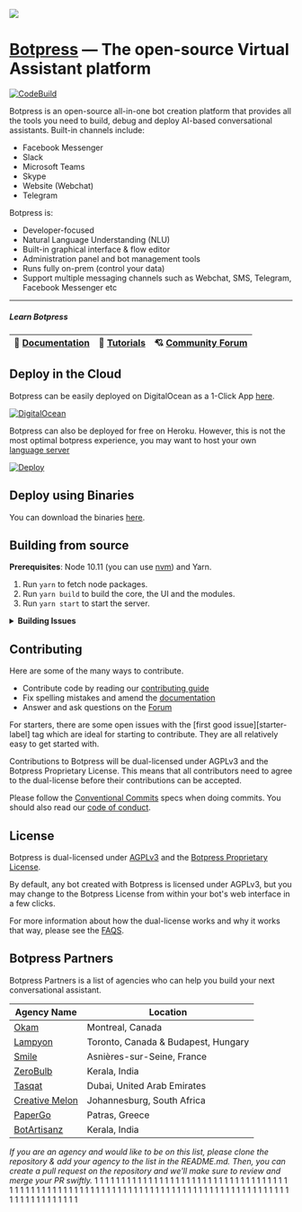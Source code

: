 <a href='https://botpress.com/?utm_source=github&utm_medium=organic&utm_campaign=botpress_repo&utm_term=readme'><img src='.github/assets/train_bar.gif'></a>

# [Botpress](https://botpress.com/?utm_source=github&utm_medium=organic&utm_campaign=botpress_repo&utm_term=readme) — The open-source Virtual Assistant platform

[![CodeBuild](https://codebuild.us-east-1.amazonaws.com/badges?uuid=eyJlbmNyeXB0ZWREYXRhIjoiNTZoU0wzRmRQd29iWTFqVjliUzlvN0gzUUtoN25QVHlHMUhWYkZCWHpPQ3ZKQzFOMFh6Wm5EcHkxQW5SUmJuTFpLSDJXdURDVzNtRjM5d1BaU2pNUHhJPSIsIml2UGFyYW1ldGVyU3BlYyI6Iitoa0RBM091SnlXNTJwK2MiLCJtYXRlcmlhbFNldFNlcmlhbCI6MX0%3D&branch=master)](https://console.aws.amazon.com/codesuite/codebuild/projects/botpress-ce-tests/history?region=us-east-1)

Botpress is an open-source all-in-one bot creation platform that provides all the tools you need to build, debug and deploy AI-based conversational assistants. Built-in channels include:

- Facebook Messenger
- Slack
- Microsoft Teams
- Skype
- Website (Webchat)
- Telegram

Botpress is:

- Developer-focused
- Natural Language Understanding (NLU)
- Built-in graphical interface & flow editor
- Administration panel and bot management tools
- Runs fully on-prem (control your data)
- Support multiple messaging channels such as Webchat, SMS, Telegram, Facebook Messenger etc

---

##### Learn Botpress

| 📖 [**Documentation**](https://botpress.com/docs) | 🍿 [**Tutorials**](https://www.youtube.com/c/botpress) | 💘 [**Community Forum**](https://forum.botpress.com) |
| ------------------------------------------------- | ------------------------------------------------------ | ---------------------------------------------------- |


## Deploy in the Cloud

Botpress can be easily deployed on DigitalOcean as a 1-Click App [here](https://marketplace.digitalocean.com/apps/botpress).

[![DigitalOcean](.github/do_button.svg)](https://marketplace.digitalocean.com/apps/botpress)

Botpress can also be deployed for free on Heroku. However, this is not the most optimal botpress experience, you may want to host your own [language server](https://botpress.com/docs/advanced/hosting#running-your-own-language-server)

[![Deploy](https://www.herokucdn.com/deploy/button.svg)](https://heroku.com/deploy)

## Deploy using Binaries

You can download the binaries [here](https://botpress.com/download?utm_source=github&utm_medium=organic&utm_campaign=botpress_repo&utm_term=readme).

## Building from source

**Prerequisites**: Node 10.11 (you can use [nvm](https://github.com/creationix/nvm)) and Yarn.

1. Run `yarn` to fetch node packages.
1. Run `yarn build` to build the core, the UI and the modules.
1. Run `yarn start` to start the server.

<details><summary><strong>Building Issues</strong></summary>
<p>

If you encounter errors when building modules (timeout, random errors, etc), try the following:

1. Go in each module folder and type `yarn && yarn build`

</p>
</details>

## Contributing

Here are some of the many ways to contribute.

- Contribute code by reading our [contributing guide](/.github/CONTRIBUTING.md)
- Fix spelling mistakes and amend the [documentation](/docs/guide/docs)
- Answer and ask questions on the [Forum](https://forum.botpress.com/)

For starters, there are some open issues with the [first good issue][starter-label] tag which are ideal for starting to contribute. They are all relatively easy to get started with.

Contributions to Botpress will be dual-licensed under AGPLv3 and the Botpress Proprietary License. This means that all contributors need to agree to the dual-license before their contributions can be accepted.

Please follow the [Conventional Commits](https://conventionalcommits.org/) specs when doing commits. You should also read our [code of conduct](/.github/CODE_OF_CONDUCT.md).

## License

Botpress is dual-licensed under [AGPLv3](/licenses/LICENSE_AGPL3) and the [Botpress Proprietary License](/licenses/LICENSE_BOTPRESS).

By default, any bot created with Botpress is licensed under AGPLv3, but you may change to the Botpress License from within your bot's web interface in a few clicks.

For more information about how the dual-license works and why it works that way, please see the <a href="https://botpress.com/faq">FAQS</a>.

## Botpress Partners

Botpress Partners is a list of agencies who can help you build your next conversational assistant.

| Agency Name                                   | Location                            |
| --------------------------------------------- | ----------------------------------- |
| [Okam](https://okam.ca/)                      | Montreal, Canada                    |
| [Lampyon](https://www.lampyon.com/)           | Toronto, Canada & Budapest, Hungary |
| [Smile](https://www.smile.eu)                 | Asnières-sur-Seine, France          |
| [ZeroBulb](https://www.zerobulb.com)          | Kerala, India                       |
| [Tasqat](https://www.tasqat.com)              | Dubai, United Arab Emirates         |
| [Creative Melon](https://creativemelon.co.za) | Johannesburg, South Africa          |
| [PaperGo](https://www.papergo.io)             | Patras, Greece                      |
| [BotArtisanz](http://botartisanz.com/)        | Kerala, India                       |

_If you are an agency and would like to be on this list, please clone the repository & add your agency to the list in the README.md. Then, you can create a pull request on the repository and we'll make sure to review and merge your PR swiftly._
1
1
1
1
1
1
1
1
1
1
1
1
1
1
1
1
1
1
1
1
1
1
1
1
1
1
1
1
1
1
1
1
1
1
1
1
1
1
1
1
1
1
1
1
1
1
1
1
1
1
1
1
1
1
1
1
1
1
1
1
1
1
1
1
1
1
1
1
1
1
1
1
1
1
1
1
1
1
1
1
1
1
1
1
1
1
1
1
1
1
1
1
1
1
1
1
1
1
1
1
1
